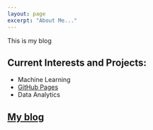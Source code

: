 ```yaml
---
layout: page
excerpt: "About Me..."
---
```


This is my blog
## Current Interests and Projects:

- Machine Learning
- [GitHub Pages](https://github.com/hamhochoi)
- Data Analytics

## [My blog](https://hamhochoi.github.io/blog)
